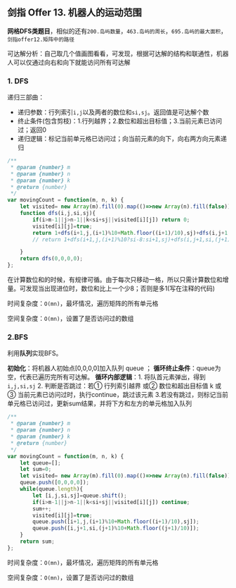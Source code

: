 ## 剑指 Offer 13. 机器人的运动范围

**网格DFS类题目**，相似的还有`200.岛屿数量`，`463.岛屿的周长`，`695.岛屿的最大面积`，`剑指offer12.矩阵中的路径`

可达解分析：自己取几个值画图看看，可发现，根据可达解的结构和联通性，机器人可以仅通过向右和向下就能访问所有可达解

### 1. DFS

递归三部曲：

* 递归参数：行列索引`i,j`以及两者的数位和`si,sj`。返回值是可达解个数
* 终止条件(包含剪枝)：1.行列越界；2.数位和超出目标值；3.当前元素已访问过；返回0
* 递归逻辑：标记当前单元格已访问过；向当前元素的向下，向右两方向元素递归

```javascript
/**
 * @param {number} m
 * @param {number} n
 * @param {number} k
 * @return {number}
 */
var movingCount = function(m, n, k) {
    let visited= new Array(m).fill(0).map(()=>new Array(n).fill(false));
    function dfs(i,j,si,sj){
        if(i>m-1||j>n-1||k<si+sj||visited[i][j]) return 0;
        visited[i][j]=true;
        return 1+dfs(i+1,j,(i+1)%10+Math.floor((i+1)/10),sj)+dfs(i,j+1,si,(j+1)%10+Math.floor((j+1)/10));
        // return 1+dfs(i+1,j,(i+1)%10?si-8:si+1,sj)+dfs(i,j+1,si,(j+1)%10?sj-8:sj+1);

    }
    return dfs(0,0,0,0);
};
```

在计算数位和的时候，有规律可循。由于每次只移动一格，所以只需计算数位和增量。可发现当出现进位时，数位和比上一个少8；否则是多1(写在注释的代码)

时间复杂度：`O(mn)`，最坏情况，遍历矩阵的所有单元格

空间复杂度：`O(mn)`，设置了是否访问过的数组

### 2.BFS

利用**队列**实现BFS。

**初始化**：将机器人初始点[0,0,0,0]加入队列 queue ；
**循环终止条件**：queue为空，代表已遍历完所有可达解。
**循环内部逻辑**：1. 将队首元素弹出，得到`i,j,si,sj` 2. 判断是否跳过：若① 行列索引越界 或② 数位和超出目标值 k 或③ 当前元素已访问过时，执行continue，跳过该元素 3.若没有跳过，则标记当前单元格已访问过，更新sum结果，并将下方和左方的单元格加入队列

```javascript
/**
 * @param {number} m
 * @param {number} n
 * @param {number} k
 * @return {number}
 */
var movingCount = function(m, n, k) {
    let queue=[];
    let sum=0;
    let visited= new Array(m).fill(0).map(()=>new Array(n).fill(false));
    queue.push([0,0,0,0]);
    while(queue.length){
        let [i,j,si,sj]=queue.shift();
        if(i>m-1||j>n-1||k<si+sj||visited[i][j]) continue;
        sum++;
        visited[i][j]=true;
        queue.push([i+1,j,(i+1)%10+Math.floor((i+1)/10),sj]);
        queue.push([i,j+1,si,(j+1)%10+Math.floor((j+1)/10)]);
    }
    return sum;
};
```

时间复杂度：`O(mn)`，最坏情况，遍历矩阵的所有单元格

空间复杂度：`O(mn)`，设置了是否访问过的数组